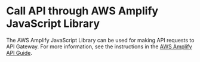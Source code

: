 # Call API through AWS Amplify JavaScript Library<a name="how-to-call-api-using-aws-amplify-javascript-library"></a>

 The AWS Amplify JavaScript Library can be used for making API requests to API Gateway\. For more information, see the instructions in the [AWS Amplify API Guide](https://aws.github.io/aws-amplify/media/api_guide)\. 